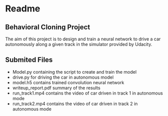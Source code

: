 # Readme
## Behavioral Cloning Project

The aim of this project is to design and train a neural network to drive a car autonomously along a given track in the simulator provided by Udacity. 

## Submited Files
*	Model.py containing the script to create and train the model
*	drive.py for driving the car in autonomous model
*	model.h5 contains trained convolution neural network
*	writeup_report.pdf summary of the results
* run_track1.mp4 contains the video of car driven in track 1 in autonomous mode 
* run_track2.mp4 contains the video of car driven in track 2 in autonomous mode 
